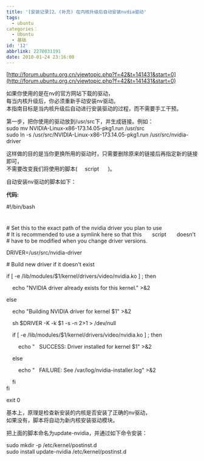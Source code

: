 ```yaml
---
title: '[安装记录]2、(补充) 在内核升级后自动安装nvdia驱动'
tags:
  - ubuntu
categories：
  - Ubuntu
  - 基础
id: '12'
abbrlink: 2270031191
date: 2010-01-24 23:16:00
---
```


[http://forum.ubuntu.org.cn/viewtopic.php?f=42&t=141431&start=0](http://forum.ubuntu.org.cn/viewtopic.php?f=42&t=141431&start=0)  
  
如果你使用的是在nv的官方网站下载的驱动，  
每当内核升级后，你必须重新手动安装nv驱动。  
本指南目标是当内核升级后自动进行安装驱动的过程，而不需要手工干预。  
  
第一步，把你使用的驱动放到/usr/src下，并生成链接。例如：  
sudo mv NVIDIA-Linux-x86-173.14.05-pkg1.run /usr/src  
sudo ln -s /usr/src/NVIDIA-Linux-x86-173.14.05-pkg1.run /usr/src/nvidia-driver  
  
这样做的目的是当你更换所用的驱动时，只需要删除原来的链接后再指定新的链接即可，  
不需要改变我们将使用的脚本(     script      )。  
  
自动安装nv驱动的脚本如下：  

**代码:**

#!/bin/bash  
#  
  
\# Set this to the exact path of the nvidia driver you plan to use  
\# It is recommended to use a symlink here so that this       script       doesn't  
\# have to be modified when you change driver versions.  
  
DRIVER=/usr/src/nvidia-driver  
  
\# Build new driver if it doesn't exist  
  
if \[ -e /lib/modules/$1/kernel/drivers/video/nvidia.ko \] ; then  
  
    echo "NVIDIA driver already exists for this kernel." >&2  
  
else  
  
    echo "Building NVIDIA driver for kernel $1" >&2  
  
    sh $DRIVER -K -k $1 -s -n 2>1 > /dev/null  
  
    if \[ -e /lib/modules/$1/kernel/drivers/video/nvidia.ko \] ; then  
  
        echo "   SUCCESS: Driver installed for kernel $1" >&2  
  
    else  
  
        echo "   FAILURE: See /var/log/nvidia-installer.log" >&2  
  
    fi  
fi  
  
  
exit 0

  
  
基本上，原理是检查新安装的内核是否安装了正确的nv驱动，  
如果没有，脚本将自动为新内核安装驱动模块。  
  
把上面的脚本命名为update-nvidia，并通过如下命令安装：  
  
sudo mkdir -p /etc/kernel/postinst.d  
sudo install update-nvidia /etc/kernel/postinst.d